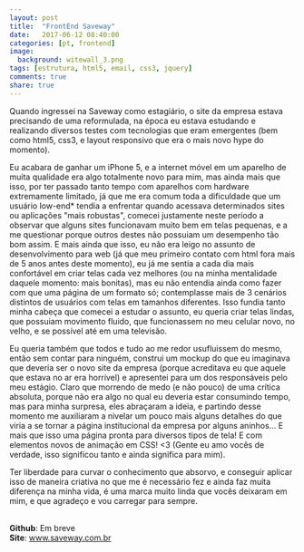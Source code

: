 ```yaml
---
layout: post
title:  "FrontEnd Saveway"
date:   2017-06-12 08:40:00
categories: [pt, frontend]
image:
  background: witewall_3.png
tags: [estrutura, html5, email, css3, jquery]
comments: true
share: true
---
```

Quando ingressei na Saveway como estagiário, o site da empresa estava precisando de uma reformulada, na época eu estava estudando e realizando diversos testes com tecnologias que eram emergentes (bem como html5, css3, e layout responsivo que era o mais novo hype do momento).


Eu acabara de ganhar um iPhone 5, e a internet móvel em um aparelho de muita qualidade era algo totalmente novo para mim, mas ainda mais que isso, por ter passado tanto tempo com aparelhos com hardware extremamente limitado, já que me era comum toda a dificuldade que um usuário low-end* tendia a enfrentar quando acessava determinados sites ou aplicações "mais robustas", comecei justamente neste período a observar que alguns sites funcionavam muito bem em telas pequenas, e a me questionar porque outros destes não possuiam um desempenho tão bom assim. E mais ainda que isso, eu não era leigo no assunto de desenvolvimento para web (já que meu primeiro contato com html fora mais de 5 anos antes deste momento), eu já me sentia a cada dia mais confortável em criar telas cada vez melhores (ou na minha mentalidade daquele momento: mais bonitas), mas eu não entendia ainda como fazer com que uma página de um formato só; contemplasse mais de 3 cenários distintos de usuários com telas em tamanhos diferentes. Isso fundia tanto minha cabeça que comecei a estudar o assunto, eu queria criar telas lindas, que possuiam movimento fluido, que funcionassem no meu celular novo, no velho, e se possível até em uma televisão.

Eu queria também que todos e tudo ao me redor usufluissem do mesmo, então sem contar para ninguém, construi um mockup do que eu imaginava que deveria ser o novo site da empresa (porque acreditava eu que aquele que estava no ar era horrível) e apresentei para um dos responsáveis pelo meu estágio. Claro que morrendo de medo (e não pouco) de uma crítica absoluta, porque não era algo no qual eu deveria estar consumindo tempo, mas para minha surpresa, eles abraçaram a ideia, e partindo desse momento me auxiliaram a nivelar um pouco mais alguns detalhes do que viria a se tornar a página institucional da empresa por alguns aninhos... E mais que isso uma página pronta para diversos tipos de tela! E com elementos novos de animação em CSS! <3 (Gente eu amo vocês de verdade, isso significou tanto e ainda significa para mim).


Ter liberdade para curvar o conhecimento que absorvo, e conseguir aplicar isso de maneira criativa no que me é necessário fez e ainda faz muita diferença na minha vida, é uma marca muito linda que vocês deixaram em mim, e que agradeço e vou carregar para sempre.

<br/>
<b>Github</b>: Em breve<br/>
<b>Site</b>: <a href="http://saveway.com.br/" target="_new">www.saveway.com.br</a><br/>